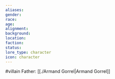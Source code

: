 ```yaml
---
aliases: 
gender: 
race: 
age: 
alignment: 
background: 
location: 
faction: 
status: 
lore_type: character
icon: character
---
```

#villain 
Father: [[./Armand Gorrel|Armand Gorrel]]
